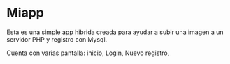 # Miapp
Esta es una simple app hibrida creada para ayudar a subir una imagen a un servidor PHP y registro con Mysql.   

Cuenta con varias pantalla: inicio, Login, Nuevo registro, 
